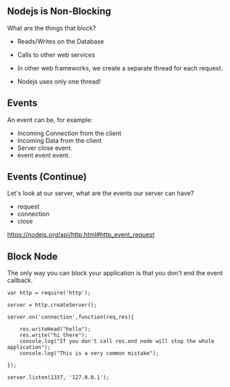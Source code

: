 ## Nodejs is Non-Blocking

What are the things that block?

* Reads/Writes on the Database
* Calls to other web services

* In other web frameworks, we create a separate thread for each request.
* Nodejs uses only one thread!


## Events
    
An event can be, for example:

* Incoming Connection from the client
* Incoming Data from the client
* Server close event.
* event event event.


## Events (Continue)

Let's look at our server, what are the events our server can have?

* request
* connection
* close

https://nodejs.org/api/http.html#http_event_request


## Block Node

The only way you can block your application is that you don't end the event callback.

```
var http = require('http');

server = http.createServer();

server.on('connection',function(req,res){

    res.writeHead("hello");
    res.write("hi there");
    console.log("If you don't call res.end node will stop the whole application");
    console.log("This is a very common mistake");
    
});

server.listen(1337, '127.0.0.1');
```
